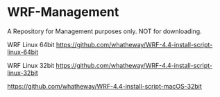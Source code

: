 # WRF-Management
A Repository for Management purposes only. NOT for downloading.


WRF Linux 64bit
https://github.com/whatheway/WRF-4.4-install-script-linux-64bit

WRF Linux 32bit
https://github.com/whatheway/WRF-4.4-install-script-linux-32bit

https://github.com/whatheway/WRF-4.4-install-script-macOS-32bit
